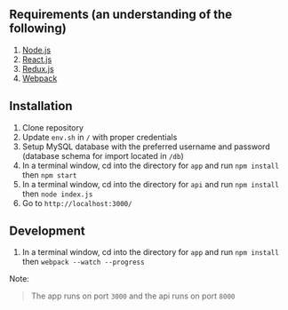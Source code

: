 ## Requirements (an understanding of the following)
1. [Node.js](https://nodejs.org/)
2. [React.js](https://facebook.github.io/react/)
3. [Redux.js](http://redux.js.org/)
4. [Webpack](https://webpack.github.io/)

## Installation
1. Clone repository
2. Update `env.sh` in `/` with proper credentials
3. Setup MySQL database with the preferred username and password (database schema for import located in `/db`)
4. In a terminal window, cd into the directory for `app` and run `npm install` then `npm start`
5. In a terminal window, cd into the directory for `api` and run `npm install` then `node index.js`
6. Go to `http://localhost:3000/`

## Development
1. In a terminal window, cd into the directory for `app` and run `npm install` then `webpack --watch --progress`

Note:
> The app runs on port `3000` and the api runs on port `8000`
